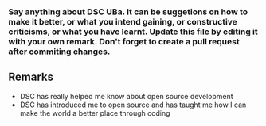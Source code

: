 ### Say anything about DSC UBa. It can be suggetions on how to make it better, or what you intend gaining, or constructive criticisms, or what you have learnt. Update this file by editing it with your own remark. Don't forget to create a pull request after commiting changes.

## Remarks
* DSC has really helped me know about open source development
* DSC has introduced me to open source and has taught me how I can make the world a better place through coding
